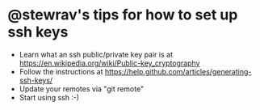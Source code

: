 # @stewrav's tips for how to set up ssh keys

* Learn what an ssh public/private key pair is at https://en.wikipedia.org/wiki/Public-key_cryptography
* Follow the instructions at https://help.github.com/articles/generating-ssh-keys/
* Update your remotes via "git remote"
* Start using ssh  :-)

